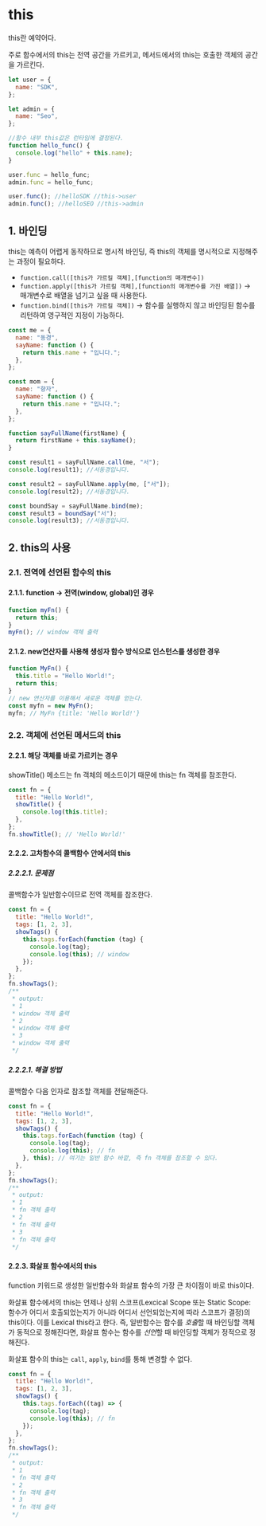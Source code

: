 # this

this란 예약어다.

주로 함수에서의 this는 전역 공간을 가르키고, 메서드에서의 this는 호출한 객체의 공간을 가르킨다.

```javascript
let user = {
  name: "SDK",
};

let admin = {
  name: "Seo",
};

//함수 내부 this값은 런타임에 결정된다.
function hello_func() {
  console.log("hello" + this.name);
}

user.func = hello_func;
admin.func = hello_func;

user.func(); //helloSDK //this->user
admin.func(); //helloSEO //this->admin
```

## 1. 바인딩

this는 예측이 어렵게 동작하므로 명시적 바인딩, 즉 this의 객체를 명시적으로 지정해주는 과정이 필요하다.

- `function.call([this가 가르킬 객체],[function의 매개변수])`
- `function.apply([this가 가르킬 객체],[function의 매개변수를 가진 배열])` → 매개변수로 배열을 넘기고 싶을 때 사용한다.
- `function.bind([this가 가르킬 객체])` → 함수를 실행하지 않고 바인딩된 함수를 리턴하여 영구적인 지정이 가능하다.

```javascript
const me = {
  name: "동경",
  sayName: function () {
    return this.name + "입니다.";
  },
};

const mom = {
  name: "향자",
  sayName: function () {
    return this.name + "입니다.";
  },
};

function sayFullName(firstName) {
  return firstName + this.sayName();
}

const result1 = sayFullName.call(me, "서");
console.log(result1); //서동경입니다.

const result2 = sayFullName.apply(me, ["서"]);
console.log(result2); //서동경입니다.

const boundSay = sayFullName.bind(me);
const result3 = boundSay("서");
console.log(result3); //서동경입니다.
```

## 2. this의 사용

### 2.1. 전역에 선언된 함수의 this

#### 2.1.1. function → 전역(window, global)인 경우

```javascript
function myFn() {
  return this;
}
myFn(); // window 객체 출력
```

#### 2.1.2. new연산자를 사용해 생성자 함수 방식으로 인스턴스를 생성한 경우

```javascript
function MyFn() {
  this.title = "Hello World!";
  return this;
}
// new 연산자를 이용해서 새로운 객체를 얻는다.
const myfn = new MyFn();
myfn; // MyFn {title: 'Hello World!'}
```

### 2.2. 객체에 선언된 메서드의 this

#### 2.2.1. 해당 객체를 바로 가르키는 경우

showTitle() 메소드는 fn 객체의 메소드이기 때문에 this는 fn 객체를 참조한다.

```javascript
const fn = {
  title: "Hello World!",
  showTitle() {
    console.log(this.title);
  },
};
fn.showTitle(); // 'Hello World!'
```

#### 2.2.2. 고차함수의 콜백함수 안에서의 this

##### 2.2.2.1. 문제점

콜백함수가 일반함수이므로 전역 객체를 참조한다.

```javascript
const fn = {
  title: "Hello World!",
  tags: [1, 2, 3],
  showTags() {
    this.tags.forEach(function (tag) {
      console.log(tag);
      console.log(this); // window
    });
  },
};
fn.showTags();
/**
 * output:
 * 1
 * window 객체 출력
 * 2
 * window 객체 출력
 * 3
 * window 객체 출력
 */
```

##### 2.2.2.1. 해결 방법

콜백함수 다음 인자로 참조할 객체를 전달해준다.

```javascript
const fn = {
  title: "Hello World!",
  tags: [1, 2, 3],
  showTags() {
    this.tags.forEach(function (tag) {
      console.log(tag);
      console.log(this); // fn
    }, this); // 여기는 일반 함수 바깥, 즉 fn 객체를 참조할 수 있다.
  },
};
fn.showTags();
/**
 * output:
 * 1
 * fn 객체 출력
 * 2
 * fn 객체 출력
 * 3
 * fn 객체 출력
 */
```

#### 2.2.3. 화살표 함수에서의 this

function 키워드로 생성한 일반함수와 화살표 함수의 가장 큰 차이점이 바로 this이다.

화살표 함수에서의 this는 언제나 상위 스코프(Lexcical Scope 또는 Static Scope: 함수가 어디서 호출되었는지가 아니라 어디서 선언되었는지에 따라 스코프가 결정)의 this이다. 이를 Lexical this라고 한다. 즉, 일반함수는 함수를 *호출*할 때 바인딩할 객체가 동적으로 정해진다면, 화살표 함수는 함수를 *선언*할 때 바인딩할 객체가 정적으로 정해진다.

화살표 함수의 this는 `call`, `apply`, `bind`를 통해 변경할 수 없다.

```javascript
const fn = {
  title: "Hello World!",
  tags: [1, 2, 3],
  showTags() {
    this.tags.forEach((tag) => {
      console.log(tag);
      console.log(this); // fn
    });
  },
};
fn.showTags();
/**
 * output:
 * 1
 * fn 객체 출력
 * 2
 * fn 객체 출력
 * 3
 * fn 객체 출력
 */
```
